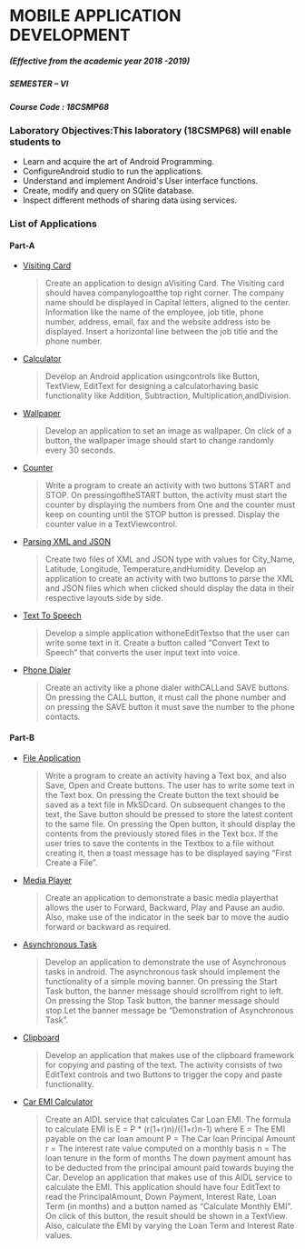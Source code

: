 # MOBILE APPLICATION DEVELOPMENT
##### (Effective from the academic year 2018 -2019)
##### SEMESTER – VI
##### Course Code : 18CSMP68

### Laboratory Objectives:This laboratory (18CSMP68) will enable students to 
- Learn and acquire the art of Android Programming.
- ConfigureAndroid studio to run the applications.
- Understand and implement Android's User interface functions.
- Create, modify and query on SQlite database.
- Inspect different methods of sharing data using services. 

### List of Applications

#### Part-A

- [Visiting Card](https://github.com/iamishandubey/18CSMP68/tree/main/VisitingCard)
  >Create an application to design aVisiting Card. The Visiting card should havea companylogoatthe
  >top right corner. The company name should be displayed in Capital letters, aligned to the center.
  >Information like the name of the employee, job title, phone number, address, email, fax and the
  >website address isto be displayed. Insert a horizontal line between the job title and the phone
  >number. 
  
- [Calculator](https://github.com/iamishandubey/18CSMP68/tree/main/Calculator)
  >Develop an Android application usingcontrols like Button, TextView, EditText for designing a
  >calculatorhaving basic functionality like Addition, Subtraction, Multiplication,andDivision. 
  
- [Wallpaper](https://github.com/iamishandubey/18CSMP68/tree/main/Wallpaper)
  >Develop an application to set an image as wallpaper. On click of a button, the wallpaper image
  >should start to change randomly every 30 seconds.
  
- [Counter](https://github.com/iamishandubey/18CSMP68/tree/main/Counter)
  >Write a program to create an activity with two buttons START and STOP. On
  >pressingoftheSTART button, the activity must start the counter by displaying the numbers from
  >One and the counter must keep on counting until the STOP button is pressed. Display the counter
  >value in a TextViewcontrol. 
  
- [Parsing XML and JSON](https://github.com/iamishandubey/18CSMP68/tree/main/ParsingXMLandJSON)
  >Create two files of XML and JSON type with values for City_Name, Latitude, Longitude,
  >Temperature,andHumidity. Develop an application to create an activity with two buttons to parse
  >the XML and JSON files which when clicked should display the data in their respective layouts
  >side by side. 
  
- [Text To Speech](https://github.com/iamishandubey/18CSMP68/tree/main/TextToSpeech)
  >Develop a simple application withoneEditTextso that the user can write some text in it. Create a
  >button called “Convert Text to Speech” that converts the user input text into voice.
  
- [Phone Dialer](https://github.com/iamishandubey/18CSMP68/tree/main/PhoneDialer)
  >Create an activity like a phone dialer withCALLand SAVE buttons. On pressing the CALL
  >button, it must call the phone number and on pressing the SAVE button it must save the number
  >to the phone contacts. 
  
#### Part-B

- [File Application](https://github.com/iamishandubey/18CSMP68/tree/main/FileApplication)
  >Write a program to create an activity having a Text box, and also Save, Open and Create buttons.
  >The user has to write some text in the Text box. On pressing the Create button the text should be
  >saved as a text file in MkSDcard. On subsequent changes to the text, the Save button should be
  >pressed to store the latest content to the same file. On pressing the Open button, it should display
  >the contents from the previously stored files in the Text box. If the user tries to save the contents
  >in the Textbox to a file without creating it, then a toast message has to be displayed saying “First
  >Create a File”.

- [Media Player](https://github.com/iamishandubey/18CSMP68/tree/main/MediaPlayer)
  >Create an application to demonstrate a basic media playerthat allows the user to Forward,
  >Backward, Play and Pause an audio. Also, make use of the indicator in the seek bar to move the
  >audio forward or backward as required. 
  
- [Asynchronous Task](https://github.com/iamishandubey/18CSMP68/tree/main/AsynchronousTask)
  >Develop an application to demonstrate the use of Asynchronous tasks in android. The
  >asynchronous task should implement the functionality of a simple moving banner. On pressing the
  >Start Task button, the banner message should scrollfrom right to left. On pressing the Stop Task
  >button, the banner message should stop.Let the banner message be “Demonstration of
  >Asynchronous Task”.
  
- [Clipboard](https://github.com/iamishandubey/18CSMP68/tree/main/Clipboard)
  >Develop an application that makes use of the clipboard framework for copying and pasting of the
  >text. The activity consists of two EditText controls and two Buttons to trigger the copy and paste
  >functionality.
  
- [Car EMI Calculator](https://github.com/iamishandubey/18CSMP68/tree/main/CarEMICalculator)
  >Create an AIDL service that calculates Car Loan EMI. The formula to calculate EMI is
  >E = P * (r(1+r)n)/((1+r)n-1)
  >where
  > E = The EMI payable on the car loan amount
  > P = The Car loan Principal Amount
  > r = The interest rate value computed on a monthly basis
  > n = The loan tenure in the form of months
  >The down payment amount has to be deducted from the principal amount paid towards buying the
  >Car. Develop an application that makes use of this AIDL service to calculate the EMI. This
  >application should have four EditText to read the PrincipalAmount, Down Payment, Interest Rate,
  >Loan Term (in months) and a button named as “Calculate Monthly EMI”. On click of this button,
  >the result should be shown in a TextView. Also, calculate the EMI by varying the Loan Term and
  >Interest Rate values. 
